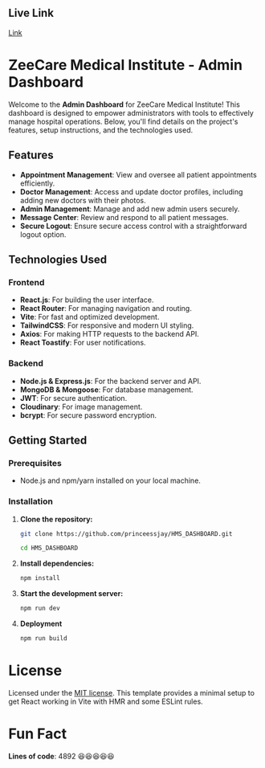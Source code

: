 ## Live Link

   [Link](https://admin-dashboard-hms-cwv.netlify.app/login)

# ZeeCare Medical Institute - Admin Dashboard

Welcome to the **Admin Dashboard** for ZeeCare Medical Institute! This dashboard is designed to empower administrators with tools to effectively manage hospital operations. Below, you'll find details on the project's features, setup instructions, and the technologies used.

## Features

- **Appointment Management**: View and oversee all patient appointments efficiently.
- **Doctor Management**: Access and update doctor profiles, including adding new doctors with their photos.
- **Admin Management**: Manage and add new admin users securely.
- **Message Center**: Review and respond to all patient messages.
- **Secure Logout**: Ensure secure access control with a straightforward logout option.

## Technologies Used

### Frontend
- **React.js**: For building the user interface.
- **React Router**: For managing navigation and routing.
- **Vite**: For fast and optimized development.
- **TailwindCSS**: For responsive and modern UI styling.
- **Axios**: For making HTTP requests to the backend API.
- **React Toastify**: For user notifications.

### Backend
- **Node.js & Express.js**: For the backend server and API.
- **MongoDB & Mongoose**: For database management.
- **JWT**: For secure authentication.
- **Cloudinary**: For image management.
- **bcrypt**: For secure password encryption.

## Getting Started

### Prerequisites

- Node.js and npm/yarn installed on your local machine.

### Installation

1. **Clone the repository:**

   ```bash
   git clone https://github.com/princeessjay/HMS_DASHBOARD.git
   
   cd HMS_DASHBOARD
   
2. **Install dependencies:**

   ```bash
   npm install

3. **Start the development server:**

   ```bash
   npm run dev
   
4. **Deployment**

   ```bash
   npm run build

# License
Licensed under the [MIT license](https://github.com/princeessjay/HMS_DASHBOARD/blob/main/LICENSE.md).
This template provides a minimal setup to get React working in Vite with HMR and some ESLint rules.

# Fun Fact
**Lines of code**: 4892 😆😆😆😆😆
